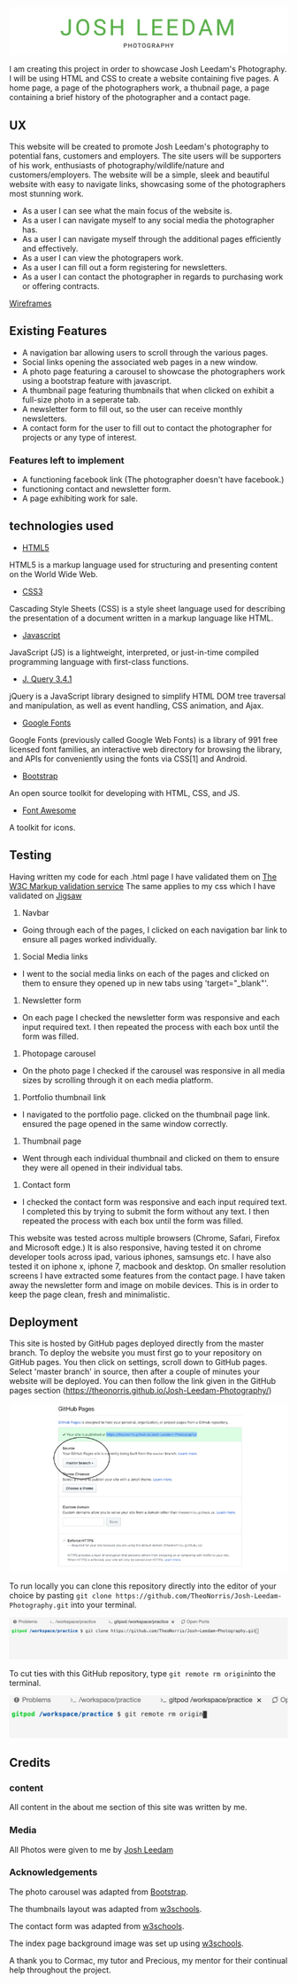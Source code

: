![Josh Leedam Photography](/assets/readme-documents/josh-leedam.png)



I am creating this project in order to showcase Josh Leedam's Photography. I will be using HTML and CSS to create a website 
containing five pages. A home page, a page of the photographers work, a thubnail page, a page containing a brief history of the photographer
and a contact page.

 ## UX

 This website will be created to promote Josh Leedam's photography to potential fans, customers and employers.
 The site users will be supporters of his work, enthusiasts of photography/wildlife/nature and customers/employers.
 The website will be a simple, sleek and beautiful website with easy to navigate links, showcasing some of the photographers 
 most stunning work.

 * As a user I can see what the main focus of the website is.
 * As a user I can navigate myself to any social media the photographer has.
 * As a user I can navigate myself through the additional pages efficiently and effectively.
 * As a user I can view the photograpers work.
 * As a user I can fill out a form registering for newsletters.
 * As a user I can contact the photographer in regards to purchasing work or offering contracts.

[Wireframes](assets/readme-documents/milestone-project-one-wireframes.pdf)

## Existing Features

 * A navigation bar allowing users to scroll through the various pages.
 * Social links opening the associated web pages in a new window.
 * A photo page featuring a carousel to showcase the photographers work using a bootstrap feature with javascript.
 * A thumbnail page featuring thumbnails that when clicked on exhibit a full-size photo in a seperate tab.
 * A newsletter form to fill out, so the user can receive monthly newsletters.
 * A contact form for the user to fill out to contact the photographer for projects or any type of interest.

 ### Features left to implement

 * A functioning facebook link (The photographer doesn't have facebook.)
 * functioning contact and newsletter form.
 * A page exhibiting work for sale.
 
## technologies used

* [HTML5](https://en.wikipedia.org/wiki/HTML5)

HTML5 is a markup language used for structuring and presenting content on the World Wide Web.

* [CSS3](https://en.wikipedia.org/wiki/Cascading_Style_Sheets)

Cascading Style Sheets (CSS) is a style sheet language used for describing the presentation of a document written in a markup language like HTML.

* [Javascript](https://en.wikipedia.org/wiki/JavaScript)

JavaScript (JS) is a lightweight, interpreted, or just-in-time compiled programming language with first-class functions.

* [J. Query 3.4.1](https://jquery.com/download/)

jQuery is a JavaScript library designed to simplify HTML DOM tree traversal and manipulation, as well as event handling, CSS animation, and Ajax.

* [Google Fonts](https://fonts.google.com/)

Google Fonts (previously called Google Web Fonts) is a library of 991 free licensed font families, an interactive web directory for browsing the library, 
and APIs for conveniently using the fonts via CSS[1] and Android.

* [Bootstrap](https://getbootstrap.com/)

An open source toolkit for developing with HTML, CSS, and JS.

* [Font Awesome](https://fontawesome.com/)

A toolkit for icons.

## Testing

Having written my code for each .html page I have validated them on [The W3C Markup validation service](https://validator.w3.org/)
The same applies to my css which I have validated on [Jigsaw](https://jigsaw.w3.org/css-validator/)

1. Navbar
* Going through each of the pages, I clicked on each navigation bar link to ensure all pages worked individually.

1. Social Media links
- I went to the social media links on each of the pages and clicked on them to ensure they opened up in new tabs using 'target="_blank"'.

1. Newsletter form
- On each page  I checked the newsletter form was responsive and each input required text. I then repeated the process with each box until the form was filled.

1. Photopage carousel
- On the photo page I checked if the carousel was responsive in all media sizes by scrolling through it on each media platform.

1. Portfolio thumbnail link
- I navigated to the portfolio page. clicked on the thumbnail page link. ensured the page opened in the same window correctly.

1. Thumbnail page
- Went through each individual thumbnail and clicked on them to ensure they were all opened in their individual tabs.

1. Contact form
- I checked the contact form was responsive and each input required text. I completed this by trying to submit the form without any text. I then repeated the process with each box until the form was filled.

This website was tested across multiple browsers (Chrome, Safari, Firefox and Microsoft edge.) It is also responsive, having
tested it on chrome developer tools across ipad, various iphones, samsungs etc. I have also tested it on iphone x, iphone 7, macbook
and desktop.
On smaller resolution screens I have extracted some features from the contact page. I have taken away the newsletter form and image on mobile devices.
This is in order to keep the page clean, fresh and minimalistic.

## Deployment

This site is hosted by GitHub pages deployed directly from the master branch. To deploy the website you must first go to your repository on 
GitHub pages. You then click on settings, scroll down to GitHub pages. Select 'master branch' in source, then after a couple of minutes your website
will be deployed. You can then follow the link given in the GitHub pages section (https://theonorris.github.io/Josh-Leedam-Photography/)

![GitHub pages example](/assets/readme-documents/github-pages-screenshot.png)

To run locally you can clone this repository directly into the editor of your choice by pasting `git clone https://github.com/TheoNorris/Josh-Leedam-Photography.git` into your terminal.

![git clone](/assets/readme-documents/git-clone.png)

To cut ties with this GitHub repository, type `git remote rm origin`into the terminal.

![git remove](/assets/readme-documents/git-remove.png)

## Credits

### content

All content in the about me section of this site was written by me.

### Media 

All Photos were given to me by [Josh Leedam](https://www.instagram.com/josh_leedam_photos/)

### Acknowledgements

The photo carousel was adapted from [Bootstrap](https://getbootstrap.com/docs/4.0/components/carousel/).

The thumbnails layout was adapted from [w3schools](https://www.w3schools.com/howto/howto_css_thumbnail.asp).

The contact form was adapted from [w3schools](https://www.w3schools.com/howto/howto_css_responsive_form.asp).

The index page background image was set up using [w3schools](https://css-tricks.com/perfect-full-page-background-image/).

A thank you to Cormac, my tutor and Precious, my mentor for their continual help throughout the project.






